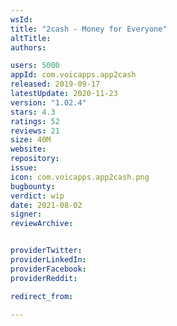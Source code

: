 ```yaml
---
wsId: 
title: "2cash - Money for Everyone"
altTitle: 
authors:

users: 5000
appId: com.voicapps.app2cash
released: 2019-09-17
latestUpdate: 2020-11-23
version: "1.02.4"
stars: 4.3
ratings: 52
reviews: 21
size: 40M
website: 
repository: 
issue: 
icon: com.voicapps.app2cash.png
bugbounty: 
verdict: wip
date: 2021-08-02
signer: 
reviewArchive:


providerTwitter: 
providerLinkedIn: 
providerFacebook: 
providerReddit: 

redirect_from:

---
```



